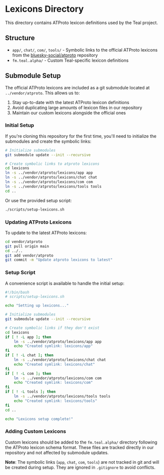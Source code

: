 # Lexicons Directory

This directory contains ATProto lexicon definitions used by the Teal project.

## Structure

- `app/`, `chat/`, `com/`, `tools/` - Symbolic links to the official ATProto lexicons from the [bluesky-social/atproto](https://github.com/bluesky-social/atproto) repository
- `fm.teal.alpha/` - Custom Teal-specific lexicon definitions

## Submodule Setup

The official ATProto lexicons are included as a git submodule located at `../vendor/atproto`. This allows us to:

1. Stay up-to-date with the latest ATProto lexicon definitions
2. Avoid duplicating large amounts of lexicon files in our repository
3. Maintain our custom lexicons alongside the official ones

### Initial Setup

If you're cloning this repository for the first time, you'll need to initialize the submodules and create the symbolic links:

```bash
# Initialize submodules
git submodule update --init --recursive

# Create symbolic links to atproto lexicons
cd lexicons
ln -s ../vendor/atproto/lexicons/app app
ln -s ../vendor/atproto/lexicons/chat chat
ln -s ../vendor/atproto/lexicons/com com
ln -s ../vendor/atproto/lexicons/tools tools
cd ..
```

Or use the provided setup script:

```bash
./scripts/setup-lexicons.sh
```

### Updating ATProto Lexicons

To update to the latest ATProto lexicons:

```bash
cd vendor/atproto
git pull origin main
cd ../..
git add vendor/atproto
git commit -m "Update atproto lexicons to latest"
```

### Setup Script

A convenience script is available to handle the initial setup:

```bash
#!/bin/bash
# scripts/setup-lexicons.sh

echo "Setting up lexicons..."

# Initialize submodules
git submodule update --init --recursive

# Create symbolic links if they don't exist
cd lexicons
if [ ! -L app ]; then
    ln -s ../vendor/atproto/lexicons/app app
    echo "Created symlink: lexicons/app"
fi
if [ ! -L chat ]; then
    ln -s ../vendor/atproto/lexicons/chat chat
    echo "Created symlink: lexicons/chat"
fi
if [ ! -L com ]; then
    ln -s ../vendor/atproto/lexicons/com com
    echo "Created symlink: lexicons/com"
fi
if [ ! -L tools ]; then
    ln -s ../vendor/atproto/lexicons/tools tools
    echo "Created symlink: lexicons/tools"
fi
cd ..

echo "Lexicons setup complete!"
```

### Adding Custom Lexicons

Custom lexicons should be added to the `fm.teal.alpha/` directory following the ATProto lexicon schema format. These files are tracked directly in our repository and not affected by submodule updates.

**Note**: The symbolic links (`app`, `chat`, `com`, `tools`) are not tracked in git and will be created during setup. They are ignored in `.gitignore` to avoid conflicts.
